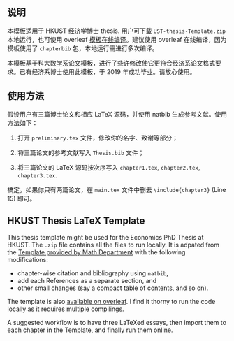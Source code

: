 ## 说明

本模板适用于 HKUST 经济学博士 thesis. 用户可下载 `UST-thesis-Template.zip` 本地运行，也可使用 overleaf [模板在线编译](https://www.overleaf.com/read/hbbwnvpyjskf)。建议使用 overleaf 在线编译，因为模板使用了 `chapterbib` 包，本地运行需进行多次编译。

本模板基于科大[数学系论文模板](https://www.math.ust.hk/intranet/pg.php)，进行了些许修改使它更符合经济系论文格式要求。已有经济系博士使用此模板，于 2019 年成功毕业。请放心使用。

## 使用方法

假设用户有三篇博士论文和相应 LaTeX 源码，并使用 natbib 生成参考文献。使用方法如下：

1. 打开 `preliminary.tex` 文件，修改你的名字、致谢等部分；

1. 将三篇论文的参考文献写入 `Thesis.bib` 文件；

1. 将三篇论文的 LaTeX 源码按次序写入 `chapter1.tex`, `chapter2.tex`, `chapter3.tex`.

搞定。如果你只有两篇论文，在 `main.tex` 文件中删去 `\include{chapter3}` (Line 15) 即可。

## HKUST Thesis LaTeX Template

This thesis template might be used for the Economics PhD Thesis at HKUST. The `.zip` file contains all the files to run locally. It is adpated from the [Template provided by Math Department](https://www.math.ust.hk/intranet/pg.php) with the following modifications:
  - chapter-wise citation and bibliography using `natbib`,
  - add each References as a separate section, and
  - other small changes (say a compact table of contents, and so on).
  
The template is also [available on overleaf](https://www.overleaf.com/read/hbbwnvpyjskf). I find it thorny to run the code locally as it requires multiple compilings.

A suggested workflow is to have three LaTeXed essays, then import them to each chapter in the Template, and finally run them online.  
